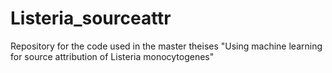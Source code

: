 # Listeria_sourceattr

Repository for the code used in the master theises 
"Using machine learning for source attribution of Listeria monocytogenes"
